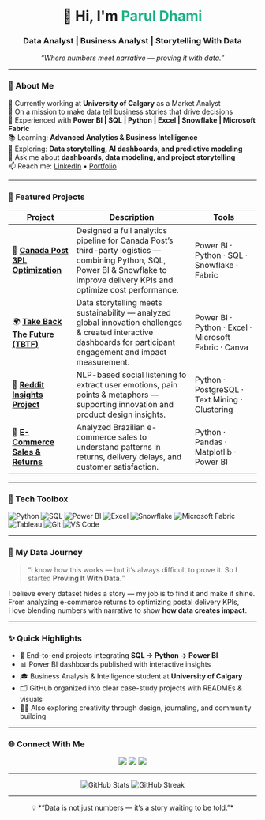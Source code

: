 <!-- 🌟 Parul Dhami GitHub Profile README -->
<h1 align="center">👋 Hi, I'm <span style="color:#20B388;">Parul Dhami</span></h1>
<h3 align="center">Data Analyst | Business Analyst | Storytelling With Data</h3>



<p align="center"><i>“Where numbers meet narrative — proving it with data.”</i></p>

---

### 🧭 About Me
💼 Currently working at **University of Calgary** as a Market Analyst  
🎯 On a mission to make data tell business stories that drive decisions  
🧩 Experienced with **Power BI | SQL | Python | Excel | Snowflake | Microsoft Fabric**  
📚 Learning: **Advanced Analytics & Business Intelligence**  
🌱 Exploring: **Data storytelling, AI dashboards, and predictive modeling**  
💬 Ask me about **dashboards, data modeling, and project storytelling**  
📫 Reach me: [LinkedIn](https://linkedin.com/in/paruldhami) • [Portfolio](https://paruldhami.github.io)

---

### 🌟 Featured Projects

| Project | Description | Tools |
|----------|--------------|--------|
| 🚚 [**Canada Post 3PL Optimization**](https://github.com/paruldhami/canada-post-3pl) | Designed a full analytics pipeline for Canada Post’s third-party logistics — combining Python, SQL, Power BI & Snowflake to improve delivery KPIs and optimize cost performance. | Power BI · Python · SQL · Snowflake · Fabric |
| 🌍 [**Take Back The Future (TBTF)**](https://github.com/paruldhami/take-back-the-future) | Data storytelling meets sustainability — analyzed global innovation challenges & created interactive dashboards for participant engagement and impact measurement. | Power BI · Python · Excel · Microsoft Fabric · Canva |
| 🧠 [**Reddit Insights Project**](https://github.com/paruldhami/reddit-insights) | NLP-based social listening to extract user emotions, pain points & metaphors — supporting innovation and product design insights. | Python · PostgreSQL · Text Mining · Clustering |
| 🛒 [**E-Commerce Sales & Returns**](https://github.com/paruldhami/olist-ecommerce-analysis) | Analyzed Brazilian e-commerce sales to understand patterns in returns, delivery delays, and customer satisfaction. | Python · Pandas · Matplotlib · Power BI |

---

### 🧰 Tech Toolbox

![Python](https://img.shields.io/badge/Python-3670A0?logo=python&logoColor=ffdd54)
![SQL](https://img.shields.io/badge/SQL-003B57?logo=postgresql)
![Power BI](https://img.shields.io/badge/Power%20BI-F2C811?logo=power-bi&logoColor=black)
![Excel](https://img.shields.io/badge/Excel-217346?logo=microsoft-excel&logoColor=white)
![Snowflake](https://img.shields.io/badge/Snowflake-29B5E8?logo=snowflake&logoColor=white)
![Microsoft Fabric](https://img.shields.io/badge/Microsoft%20Fabric-737373?logo=microsoft&logoColor=white)
![Tableau](https://img.shields.io/badge/Tableau-E97627?logo=tableau&logoColor=white)
![Git](https://img.shields.io/badge/Git-F05032?logo=git&logoColor=white)
![VS Code](https://img.shields.io/badge/VS%20Code-007ACC?logo=visual-studio-code&logoColor=white)

---

### 🧩 My Data Journey
> “I know how this works — but it’s always difficult to prove it. So I started **Proving It With Data.**”

I believe every dataset hides a story — my job is to find it and make it shine.  
From analyzing e-commerce returns to optimizing postal delivery KPIs,  
I love blending numbers with narrative to show **how data creates impact**.

---

### ✨ Quick Highlights
- 🧮 End-to-end projects integrating **SQL → Python → Power BI**
- 📊 Power BI dashboards published with interactive insights
- 🎓 Business Analysis & Intelligence student at **University of Calgary**
- 🗂️ GitHub organized into clear case-study projects with READMEs & visuals
- 🧘‍♀️ Also exploring creativity through design, journaling, and community building

---

### 🌐 Connect With Me

<p align="center">
<a href="https://linkedin.com/in/paruldhami"><img src="https://img.shields.io/badge/-LinkedIn-0A66C2?logo=linkedin&logoColor=white" /></a>
<a href="mailto:paruldhami@example.com"><img src="https://img.shields.io/badge/-Email-D14836?logo=gmail&logoColor=white" /></a>
<a href="https://paruldhami.github.io"><img src="https://img.shields.io/badge/-Portfolio-20B388?logo=githubpages&logoColor=white" /></a>
</p>

---

<p align="center">
<img src="https://github-readme-stats.vercel.app/api?username=paruldhami&show_icons=true&theme=tokyonight&hide_border=true" alt="GitHub Stats" />
<img src="https://github-readme-streak-stats.herokuapp.com/?user=paruldhami&theme=tokyonight&hide_border=true" alt="GitHub Streak" />
</p>

---

<p align="center">
💡 *“Data is not just numbers — it’s a story waiting to be told.”*
</p>
